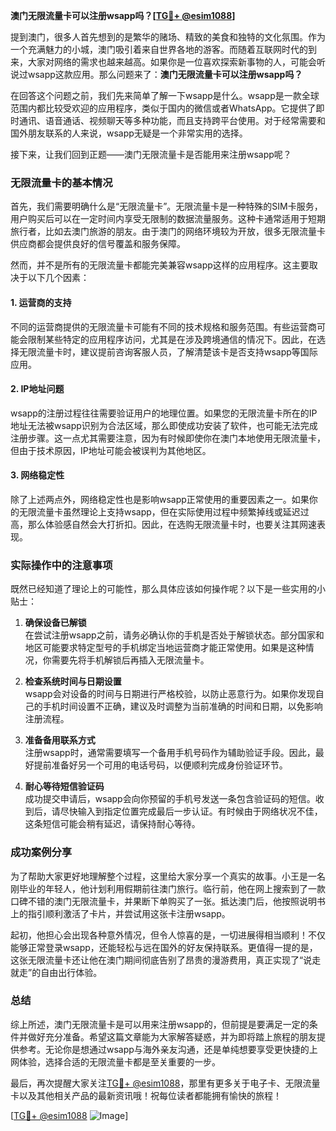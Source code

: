 **澳门无限流量卡可以注册wsapp吗？[[TG💪+ @esim1088](https://t.me/s/esim1088)]**

提到澳门，很多人首先想到的是繁华的赌场、精致的美食和独特的文化氛围。作为一个充满魅力的小城，澳门吸引着来自世界各地的游客。而随着互联网时代的到来，大家对网络的需求也越来越高。如果你是一位喜欢探索新事物的人，可能会听说过wsapp这款应用。那么问题来了：**澳门无限流量卡可以注册wsapp吗？**

在回答这个问题之前，我们先来简单了解一下wsapp是什么。wsapp是一款全球范围内都比较受欢迎的应用程序，类似于国内的微信或者WhatsApp。它提供了即时通讯、语音通话、视频聊天等多种功能，而且支持跨平台使用。对于经常需要和国外朋友联系的人来说，wsapp无疑是一个非常实用的选择。

接下来，让我们回到正题——澳门无限流量卡是否能用来注册wsapp呢？

### 无限流量卡的基本情况

首先，我们需要明确什么是“无限流量卡”。无限流量卡是一种特殊的SIM卡服务，用户购买后可以在一定时间内享受无限制的数据流量服务。这种卡通常适用于短期旅行者，比如去澳门旅游的朋友。由于澳门的网络环境较为开放，很多无限流量卡供应商都会提供良好的信号覆盖和服务保障。

然而，并不是所有的无限流量卡都能完美兼容wsapp这样的应用程序。这主要取决于以下几个因素：

#### 1. **运营商的支持**
不同的运营商提供的无限流量卡可能有不同的技术规格和服务范围。有些运营商可能会限制某些特定的应用程序访问，尤其是在涉及跨境通信的情况下。因此，在选择无限流量卡时，建议提前咨询客服人员，了解清楚该卡是否支持wsapp等国际应用。

#### 2. **IP地址问题**
wsapp的注册过程往往需要验证用户的地理位置。如果您的无限流量卡所在的IP地址无法被wsapp识别为合法区域，那么即使成功安装了软件，也可能无法完成注册步骤。这一点尤其需要注意，因为有时候即使你在澳门本地使用无限流量卡，但由于技术原因，IP地址可能会被误判为其他地区。

#### 3. **网络稳定性**
除了上述两点外，网络稳定性也是影响wsapp正常使用的重要因素之一。如果你的无限流量卡虽然理论上支持wsapp，但在实际使用过程中频繁掉线或延迟过高，那么体验感自然会大打折扣。因此，在选购无限流量卡时，也要关注其网速表现。

### 实际操作中的注意事项

既然已经知道了理论上的可能性，那么具体应该如何操作呢？以下是一些实用的小贴士：

1. **确保设备已解锁**  
   在尝试注册wsapp之前，请务必确认你的手机是否处于解锁状态。部分国家和地区可能要求特定型号的手机绑定当地运营商才能正常使用。如果是这种情况，你需要先将手机解锁后再插入无限流量卡。

2. **检查系统时间与日期设置**  
   wsapp会对设备的时间与日期进行严格校验，以防止恶意行为。如果你发现自己的手机时间设置不正确，建议及时调整为当前准确的时间和日期，以免影响注册流程。

3. **准备备用联系方式**  
   注册wsapp时，通常需要填写一个备用手机号码作为辅助验证手段。因此，最好提前准备好另一个可用的电话号码，以便顺利完成身份验证环节。

4. **耐心等待短信验证码**  
   成功提交申请后，wsapp会向你预留的手机号发送一条包含验证码的短信。收到后，请尽快输入到指定位置完成最后一步认证。有时候由于网络状况不佳，这条短信可能会稍有延迟，请保持耐心等待。

### 成功案例分享

为了帮助大家更好地理解整个过程，这里给大家分享一个真实的故事。小王是一名刚毕业的年轻人，他计划利用假期前往澳门旅行。临行前，他在网上搜索到了一款口碑不错的澳门无限流量卡，并果断下单购买了一张。抵达澳门后，他按照说明书上的指引顺利激活了卡片，并尝试用这张卡注册wsapp。

起初，他担心会出现各种意外情况，但令人惊喜的是，一切进展得相当顺利！不仅能够正常登录wsapp，还能轻松与远在国外的好友保持联系。更值得一提的是，这张无限流量卡还让他在澳门期间彻底告别了昂贵的漫游费用，真正实现了“说走就走”的自由出行体验。

### 总结

综上所述，澳门无限流量卡是可以用来注册wsapp的，但前提是要满足一定的条件并做好充分准备。希望这篇文章能为大家解答疑惑，并为即将踏上旅程的朋友提供参考。无论你是想通过wsapp与海外亲友沟通，还是单纯想要享受更快捷的上网体验，选择合适的无限流量卡都是至关重要的一步。

最后，再次提醒大家关注[TG💪+ @esim1088](https://t.me/s/esim1088)，那里有更多关于电子卡、无限流量卡以及其他相关产品的最新资讯哦！祝每位读者都能拥有愉快的旅程！

[[TG💪+ @esim1088](https://t.me/s/esim1088) ![Image](https://i.postimg.cc/4NQfJmqS/Snipaste-2025-05-13-00-14-12.png)]